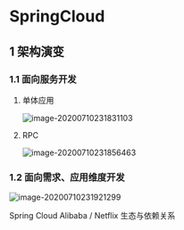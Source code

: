# SpringCloud

## 1 架构演变

### 1.1 面向服务开发

1. 单体应用

   ![image-20200710231831103](https://yeyangshu-picgo.oss-cn-shanghai.aliyuncs.com/img/image-20200710231831103.png)

2. RPC

   ![image-20200710231856463](https://yeyangshu-picgo.oss-cn-shanghai.aliyuncs.com/img/image-20200710231856463.png)

### 1.2 面向需求、应用维度开发

![image-20200710231921299](https://yeyangshu-picgo.oss-cn-shanghai.aliyuncs.com/img/image-20200710231921299.png)

Spring Cloud Alibaba / Netflix 生态与依赖关系



